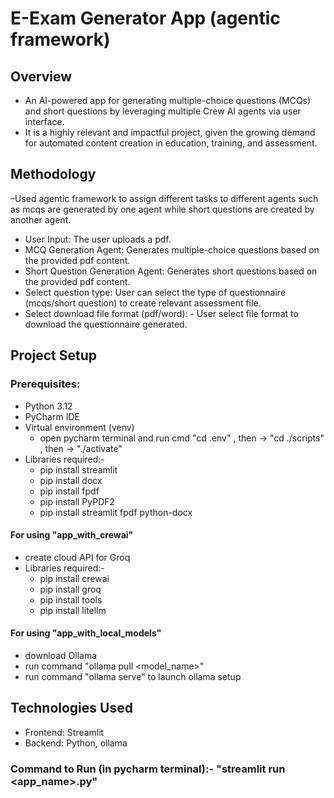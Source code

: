 # E-Exam Generator App (agentic framework)
## Overview
- An AI-powered app for generating multiple-choice questions (MCQs) and short questions by leveraging multiple Crew AI agents via user interface.
- It is a highly relevant and impactful project, given the growing demand for automated content creation in education, training, and assessment.
## Methodology 
–Used agentic framework to assign different tasks to different agents such as mcqs are generated by one agent while short questions are created by another agent.
- User Input: The user uploads a pdf.
- MCQ Generation Agent: Generates multiple-choice questions based on the provided pdf content.
- Short Question Generation Agent: Generates short questions based on the provided pdf content.
- Select question type: User can select the type of questionnaire (mcqs/short question) to create relevant assessment file.
- Select download file format (pdf/word): - User select file format to download the questionnaire generated.
## Project Setup
### Prerequisites:
- Python 3.12 
- PyCharm IDE
- Virtual environment (venv)
  - open pycharm terminal and run cmd "cd .env" , then → "cd ./scripts" , then  → "./activate"
 - Libraries required:-
   - pip install streamlit
   - pip install docx
   - pip install fpdf
   - pip install PyPDF2
   - pip install streamlit fpdf python-docx
  
#### For using "app_with_crewai"
- create cloud API for Groq
 - Libraries required:-
   - pip install crewai
   - pip install groq
   - pip install tools
   - pip install litellm

#### For using "app_with_local_models"
- download Ollama
- run command "ollama pull <model_name>"
- run command "ollama serve" to launch ollama setup
## Technologies Used
- Frontend: Streamlit
- Backend: Python, ollama

### Command to Run (in pycharm terminal):- "streamlit run <app_name>.py"

